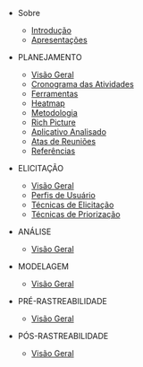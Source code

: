 - Sobre
  - [Introdução](/README.md)
  - [Apresentações](/apresentacoes.md)

- PLANEJAMENTO
  - [Visão Geral](/planejamento/README.md)
  - [Cronograma das Atividades](/planejamento/cronograma/README.md)
  - [Ferramentas](/planejamento/ferramentas/README.md)
  - [Heatmap](/planejamento/heatmap/README.md)
  - [Metodologia](/planejamento/metodologias/README.md)
  - [Rich Picture](/planejamento/rich-picture/README.md)
  - [Aplicativo Analisado](/planejamento/aplicativo/README.md)
  - [Atas de Reuniões](/planejamento/atas/README.md)
  - [Referências](/planejamento/referencias/README.md)

- ELICITAÇÃO
  - [Visão Geral](/elicitacao/README.md)
  - [Perfis de Usuário](/elicitacao/listas_verificacao)
  - [Técnicas de Elicitação](/elicitacao/tecnicas_elicitacao/)
  - [Técnicas de Priorização](/elicitacao/tecnicas_priorizacao/tec-de-priorizacao)

- ANÁLISE
  - [Visão Geral](/analise/README.md)

- MODELAGEM
  - [Visão Geral](/modelagem/README.md)

- PRÉ-RASTREABILIDADE
  - [Visão Geral](/pre-rastreabilidade/README.md)

- PÓS-RASTREABILIDADE
  - [Visão Geral](/pos-rastreabilidade/README.md)
